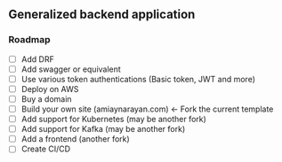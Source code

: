 ## Generalized backend application


### Roadmap
- [ ] Add DRF
- [ ] Add swagger or equivalent
- [ ] Use various token authentications (Basic token, JWT and more)
- [ ] Deploy on AWS
- [ ] Buy a domain
- [ ] Build your own site (amiaynarayan.com) <- Fork the current template
- [ ] Add support for Kubernetes (may be another fork)
- [ ] Add support for Kafka (may be another fork)
- [ ] Add a frontend (another fork)
- [ ] Create CI/CD
